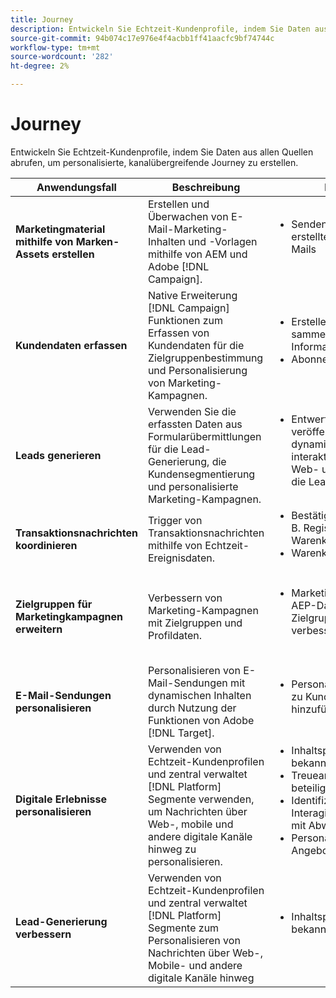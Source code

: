 ```yaml
---
title: Journey
description: Entwickeln Sie Echtzeit-Kundenprofile, indem Sie Daten aus allen Quellen abrufen, um personalisierte, kanalübergreifende Journey zu erstellen.
source-git-commit: 94b074c17e976e4f4acbb1ff41aacfc9bf74744c
workflow-type: tm+mt
source-wordcount: '282'
ht-degree: 2%

---
```



# Journey

Entwickeln Sie Echtzeit-Kundenprofile, indem Sie Daten aus allen Quellen abrufen, um personalisierte, kanalübergreifende Journey zu erstellen.


<table>
 <thead>
    <tr>
      <th>Anwendungsfall</th>
      <th>Beschreibung</th>
      <th>Beispiele</th>
      <th>Programme</th>
    </tr>
  </thead>
  <tbody>
<tr>
  <td><strong>Marketingmaterial mithilfe von Marken-Assets erstellen</strong><br></td>
  <td>Erstellen und Überwachen von E-Mail-Marketing-Inhalten und -Vorlagen mithilfe von AEM und Adobe [!DNL Campaign].</td>
  <td>
    <ul style="margin-top: 0;">
      <li>Senden von mit AEM erstellten Marketing-E-Mails</li>
    </ul>    
  </td>
  <td><a href="../integrations-between-applications/experience-manager/experience-manager-campaign.md">[!DNL Campaign] und AEM</a></td>
</tr>

<tr>
  <td><strong>Kundendaten erfassen</strong><br></td>
 <td>Native Erweiterung [!DNL Campaign] Funktionen zum Erfassen von Kundendaten für die Zielgruppenbestimmung und Personalisierung von Marketing-Kampagnen.</td>
  <td>
    <ul style="margin-top: 0;">
      <li>Erstellen Sie Profile und sammeln Sie zusätzliche Informationen. </li>
      <li>Abonnements</li>
    </ul>
  </td>
  <td><a href="../integrations-between-applications/experience-manager/experience-manager-campaign.md">AEM Forms und [!DNL Campaign] Standard</a></td>
</tr>

<tr>
  <td><strong>Leads generieren</strong><br></td>
  <td>Verwenden Sie die erfassten Daten aus Formularübermittlungen für die Lead-Generierung, die Kundensegmentierung und personalisierte Marketing-Kampagnen.</td>
    <td>
    <ul style="margin-top: 0;">
      <li>Entwerfen und veröffentlichen Sie dynamische und interaktive Formulare für Web- und Mobilgeräte für die Lead-Generierung.</li>
    </ul>
  </td>
  <td><a href="../integrations-between-applications/experience-manager/experience-manager-marketo.md">Marketo Engage und Forms</td>
</tr>

<tr>
  <td><strong>Transaktionsnachrichten koordinieren</strong><br></td>
  <td>Trigger von Transaktionsnachrichten mithilfe von Echtzeit-Ereignisdaten.</td>
  <td>
    <ul style="margin-top: 0;">
      <li>Bestätigungs-E-Mails, z. B. Registrierungs- oder Warenkorbbestätigung </li>
      <li>Warenkorbabbruch</li>
    </ul>
  </td>
  <td><a href="../integrations-between-applications/campaign/campaign-analytics.md">[!DNL Campaign] und [!DNL Analytics]</a></td>
</tr>

<tr>
  <td><strong>Zielgruppen für Marketingkampagnen erweitern</strong><br></td>
  <td>Verbessern von Marketing-Kampagnen mit Zielgruppen und Profildaten.</td>
  <td>
    <ul style="margin-top: 0;">
      <li>Marketing-Kampagne mit AEP-Daten für die Zielgruppensegmentierung verbessern</li>
    </ul>
  </td>
 <td><a href="../integrations-between-applications/campaign/campaign-rtcdp.md">[!DNL Campaign] v8- und Echtzeit-Kundendaten [!DNL Platform]</a></td>
</tr>

<tr>
  <td><strong>E-Mail-Sendungen personalisieren</strong><br></td>
  <td>Personalisieren von E-Mail-Sendungen mit dynamischen Inhalten durch Nutzung der Funktionen von Adobe [!DNL Target].</td>
  <td>
    <ul style="margin-top: 0;">
      <li>Personalisierte Angebote zu Kunden-E-Mails hinzufügen</li>
    </ul>
  </td>
  <td><a href="../integrations-between-applications/campaign/campaign-target.md">[!DNL Campaign] und [!DNL Target]</a></td>
</tr>

<tr>
  <td><strong>Digitale Erlebnisse personalisieren</strong><br></td>
  <td>Verwenden von Echtzeit-Kundenprofilen und zentral verwaltet [!DNL Platform] Segmente verwenden, um Nachrichten über Web-, mobile und andere digitale Kanäle hinweg zu personalisieren.</td>
  <td>
    <ul style="margin-top: 0;">
      <li>Inhaltspersonalisierung für bekannte Besucher</li>
      <li>Treueanmeldung und -beteiligung erhöhen</li>
      <li>Identifizieren und Interagieren von Kunden mit Abwanderungsrisiko</li>
      <li>Personalisierung von Angeboten in Echtzeit</li>
    </ul>
  </td>
  <td><a href="../integrations-between-applications/rtcdp/rtcdp-target.md">Echtzeit-Kundendaten [!DNL Platform] und [!DNL Target]</a></td>
</tr>

<tr>
  <td><strong>Lead-Generierung verbessern</strong><br></td>
  <td>Verwenden von Echtzeit-Kundenprofilen und zentral verwaltet [!DNL Platform] Segmente zum Personalisieren von Nachrichten über Web-, Mobile- und andere digitale Kanäle hinweg</td>
  <td>
    <ul style="margin-top: 0;">
      <li>Inhaltspersonalisierung für bekannte Besucher</li>
    </ul>
  </td>
  <td><a href="../integrations-between-applications/rtcdp/rtcdp-target.md">Echtzeit-Kundendaten [!DNL Platform] und [!DNL Target]</a></td>
</tr>
</tbody>
</table>

